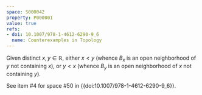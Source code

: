 ```yaml
---
space: S000042
property: P000001
value: true
refs:
- doi: 10.1007/978-1-4612-6290-9_6
  name: Counterexamples in Topology
---
```


Given distinct $x,y \in \mathbb{R}$, either $x < y$ (whence $B_x$ is an open neighborhood of $y$ not containing $x$), or $y < x$ (whence $B_y$ is an open neighborhood of $x$ not containing $y$).

See item #4 for space #50 in {{doi:10.1007/978-1-4612-6290-9_6}}.
